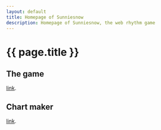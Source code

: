 ```yaml
---
layout: default
title: Homepage of Sunniesnow
description: Homepage of Sunniesnow, the web rhythm game
---
```


# {{ page.title }}

## The game

[link](/game).

## Chart maker

[link](/maker).
